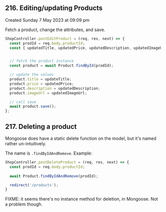 ## 216. Editing/updating Products
Created Sunday 7 May 2023 at 09:09 pm

Fetch a product, change the attributes, and save.
```js
ShopController.postEditProduct = (req, res, next) => {
  const prodId = req.body.productId;
  const { updatedTitle, updatedPrice, updatedDescription, updatedImageUrl } = req.body;


  // fetch the product instance
  const product = await Product.findById(prodId);

  // update the values
  product.title = updateTitle;
  product.price = updatedPrice;
  product.description = updatedDescription;
  product.imageUrl = updatedImageUrl;

  // call save
  await product.save();
};
```


## 217. Deleting a product
Mongoose does have a static delete function on the model, but it's named rather un-intuitively. 

The name is `.findByIdAndRemove`. Example:
```js
ShopController.postDeleteProduct = (req, res, next) => {
  const prodId = req.body.productId;
  
  await Product.findByIdAndRemove(prodId);

  redirect('/products');
}
```
FIXME: it seems there's no instance method for deletion, in Mongoose. Not a problem though.